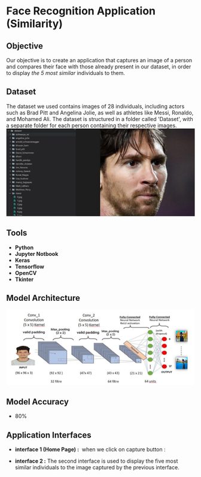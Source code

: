 # Face Recognition Application (Similarity)
## Objective
Our objective is to create an application that captures an image of a person and compares their face with those already present in our dataset, in order to display *the 5 most similar* individuals to them.

## Dataset
The dataset we used contains images of 28 individuals, including actors such as Brad Pitt and Angelina Jolie, as well as athletes like Messi, Ronaldo, and Mohamed Ali. The dataset is structured in a folder called 'Dataset', with a separate folder for each person containing their respective images.
![](https://github.com/elanssariyassine/Face-Recognition-App-Deep-Learning-Neural-network-CNN-/blob/main/Dataset.png)

## Tools
* **Python**
* **Jupyter Notbook**
* **Keras**
* **Tensorflow**
* **OpenCV**
* **Tkinter**

## Model Architecture
![](https://github.com/elanssariyassine/Face-Recognition-App-Deep-Learning-Neural-network-CNN-/blob/main/Architecture.png)

## Model Accuracy
- 80%

## Application Interfaces

- **interface 1 (Home Page) :**
![]()
when we click on capture button :
![]()

- **interface 2 :**
The second interface is used to display the five most similar individuals to the image captured by the previous interface.
![]()
